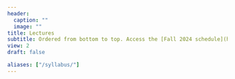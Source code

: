 ```yaml
---
header:
  caption: ""
  image: ""
title: Lectures
subtitle: Ordered from bottom to top. Access the [Fall 2024 schedule](https://docs.google.com/spreadsheets/d/15M5oS9z1ns1rbQE5u9Rueh-wY_5CykSp/edit?usp=sharing&ouid=112534119211880791899&rtpof=true&sd=true). <br><br>
view: 2
draft: false

aliases: ["/syllabus/"]
---
```

